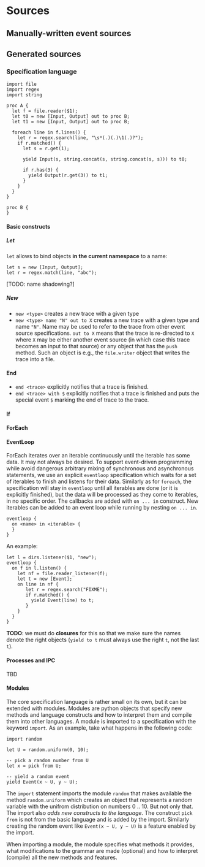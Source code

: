 # Sources

## Manually-written event sources

## Generated sources
### Specification language


```vamos
import file
import regex
import string

proc A {
  let f = file.reader($1);
  let t0 = new [Input, Output] out to proc B;
  let t1 = new [Input, Output] out to proc B;

  foreach line in f.lines() {
    let r = regex.search(line, "\s*(.)(.)\1(.)?");
    if r.matched() {
      let s = r.get(1);

      yield Input(s, string.concat(s, string.concat(s, s))) to t0;

      if r.has(3) {
        yield Output(r.get(3)) to t1;
      }
    }
  }
}

proc B {
}
```

#### Basic constructs

##### Let

`let` allows to bind objects **in the current namespace** to a name:

```vamos
let s = new [Input, Output];
let r = regex.match(line, "abc");
```

[TODO: name shadowing?]

##### New

- `new <type>` creates a new trace with a given type
- `new <type> name "N" out to X` creates a new trace with a given type and name `"N"`.
Name may be used to refer to the trace from other event source specifications.
`out to X` means that the trace is re-directed to `X` where `X`
may be  either another event source (in which case this trace becomes an input
to that source) or any object that has the `push` method. Such an object
is e.g., the `file.writer` object that writes the trace into a file.

#### End
- `end <trace>` explicitly notifies that a trace is finished.
- `end <trace> with $` explicitly notifies that a trace is finished and puts the
special event `$` marking the end of trace to the trace.


#### If

#### ForEach

#### EventLoop

ForEach iterates over an iterable continuously until the iterable has some
data.  It may not always be desired. To support event-driven programming while
avoid dangerous arbitrary mixing of synchronous and asynchronous statements, we
use an explicit `eventloop` specification which waits for a set of iterables to
finish and listens for their data. Similarly as for `foreach`, the
specification will stay in `eventloop` until all iterables are done (or it is
explicitly finished), but the data will be processed as they come to iterables,
in no specific order.
The callbacks are added with `on ... in` construct. New iterables can be added
to an event loop while running by nesting `on ... in`.

```vamos
eventloop {
  on <name> in <iterable> {
  }
}
```

An example:

```vamos
let l = dirs.listener($1, "new");
eventloop {
  on f in l.listen() {
    let nf = file.reader_listener(f);
    let t = new [Event];
    on line in nf {
       let r = regex.search("FIXME");
       if r.matched() {
         yield Event(line) to t;
       }
    }
  }
}
```
**TODO**: we must do **closures** for this so that we make sure the names
denote the right objects (`yield to t` must always use the right `t`,
not the last `t`).
#### Processes and IPC

TBD

#### Modules

The core specification language is rather small on its own, but it can be
extended with modules.  Modules are python objects that specify new methods and
language constructs and how to interpret them and compile them into other
languages. A module is imported to a specification with the keyword `import`.
As an example, take what happens in the following code:

```vamos
import random

let U = random.uniform(0, 10);

-- pick a random number from U
let x = pick from U;

-- yield a random event
yield Event(x ~ U, y ~ U);
```

The `import` statement imports the module `random` that makes available the
method `random.uniform` which creates an object that represents a random
variable with the unifrom distribution on numbers 0 .. 10.  But not only that.
The import also *adds new constructs to the language*.  The construct `pick
from` is not from the basic language and is added by the import. Similarly
creating the random event like `Event(x ~ U, y ~ U)` is a feature enabled by
the import.


When importing a module, the module specifies what methods it provides,
what modifications to the grammar are made (optional) and how to
interpret (compile) all the new methods and features.

